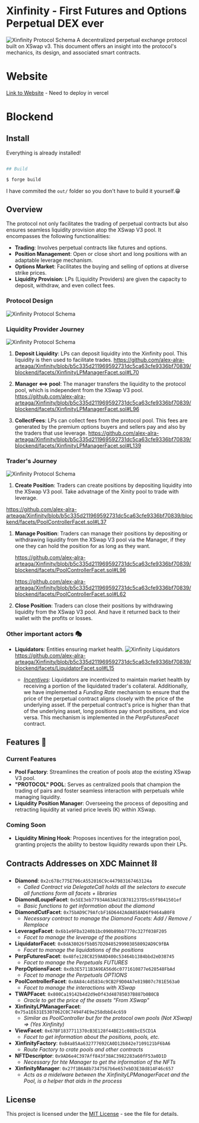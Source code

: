 # Xinfinity - First Futures and Options Perpetual DEX ever

![Xinfinity Protocol Schema](https://github.com/alex-alra-arteaga/Xinfinity/blob/main/app/public/baner.png?raw=true)
A decentralized perpetual exchange protocol built on XSwap v3. This document offers an insight into the protocol's mechanics, its design, and associated smart contracts.

# Website

[Link to Website](#) - Need to deploy in vercel



# Blockend

## Install

Everything is already installed!

```bash

## Build

$ forge build
```

I have commited the `out/` folder so you don't have to build it yourself.😁

## Overview

The protocol not only facilitates the trading of perpetual contracts but also ensures seamless liquidity provision atop the XSwap V3 pool. It encompasses the following functionalities:

- **Trading**: Involves perpetual contracts like futures and options.
- **Position Management**: Open or close short and long positions with an adaptable leverage mechanism.
- **Options Market**: Facilitates the buying and selling of options at diverse strike prices.
- **Liquidity Provision**: LPs (Liquidity Providers) are given the capacity to deposit, withdraw, and even collect fees.

### Protocol Design

![Xinfinity Protocol Schema](https://github.com/alex-alra-arteaga/Xinfinity/blob/main/app/public/protocolSchema.png?raw=true)

### Liquidity Provider Journey 

![Xinfinity Protocol Schema](https://github.com/alex-alra-arteaga/Xinfinity/blob/main/app/public/LiquidityProvider.png?raw=true)
1. **Deposit Liquidity**: LPs can deposit liquidity into the Xinfinity pool. This liquidity is then used to facilitate trades.
        https://github.com/alex-alra-arteaga/Xinfinity/blob/b5c335d211969592731dc5ca63cfe9336bf70839/blockend/facets/XinfinityLPManagerFacet.sol#L70

2. **Manager <==> pool**: The manager transfers the liquidity to the protocol pool, which is independent from the XSwap V3 pool.
        https://github.com/alex-alra-arteaga/Xinfinity/blob/b5c335d211969592731dc5ca63cfe9336bf70839/blockend/facets/XinfinityLPManagerFacet.sol#L96

3. **CollectFees**: LPs can collect fees from the protocol pool. This fees are generated by the premium options buyers and sellers pay and also by the traders that use leverage.
        https://github.com/alex-alra-arteaga/Xinfinity/blob/b5c335d211969592731dc5ca63cfe9336bf70839/blockend/facets/XinfinityLPManagerFacet.sol#L139


### Trader's Journey

![Xinfinity Protocol Schema](https://github.com/alex-alra-arteaga/Xinfinity/blob/main/app/public/traders.png?raw=true)

1. **Create Position**: Traders can create positions by depositing liquidity into the XSwap V3 pool. Take advatnage of the Xinity pool to trade with leverage.

https://github.com/alex-alra-arteaga/Xinfinity/blob/b5c335d211969592731dc5ca63cfe9336bf70839/blockend/facets/PoolControllerFacet.sol#L37

1. **Manage Position**: Traders can manage their positions by depositing or withdrawing liquidity from the XSwap V3 pool via the Manager, if they one they can hold the position for as long as they want.

    https://github.com/alex-alra-arteaga/Xinfinity/blob/b5c335d211969592731dc5ca63cfe9336bf70839/blockend/facets/PoolControllerFacet.sol#L96

    https://github.com/alex-alra-arteaga/Xinfinity/blob/b5c335d211969592731dc5ca63cfe9336bf70839/blockend/facets/PoolControllerFacet.sol#L62

  

2. **Close Position**: Traders can close their positions by withdrawing liquidity from the XSwap V3 pool. And have it returned back to their wallet with the profits or losses.

### Other important actors 🎭



- **Liquidators**: Entities ensuring market health.
  ![Xinfinity Liquidators](https://github.com/alex-alra-arteaga/Xinfinity/blob/main/app/public/Liquidator.png?raw=true)
  https://github.com/alex-alra-arteaga/Xinfinity/blob/b5c335d211969592731dc5ca63cfe9336bf70839/blockend/facets/LiquidatorFacet.sol#L15

  - <u>*Incentives*</u>: Liquidators are incentivized to maintain market health by receiving a portion of the liquidated trader's collateral. Additionally, we have implemented a *Funding Rate* mechanism to ensure that the price of the perpetual contract aligns closely with the price of the underlying asset. If the perpetual contract's price is higher than that of the underlying asset, long positions pay short positions, and vice versa. This mechanism is implemented in the *PerpFuturesFacet* contract.

## Features 🚀

### Current Features 
- **Pool Factory**: Streamlines the creation of pools atop the existing XSwap V3 pool.
- **"PROTOCOL" POOL**: Serves as centralized pools that champion the trading of pairs and foster seamless interaction with perpetuals while managing liquidity.
- **Liquidity Position Manager**: Overseeing the process of depositing and retracting liquidity at varied price levels (K) within XSwap.

### Coming Soon 
- **Liquidity Mining Hook**: Proposes incentives for the integration pool, granting projects the ability to bestow liquidity rewards upon their LPs.


## Contracts Addresses on XDC Mainnet ⛓

- **Diamond**: `0x2c678c775E706cA552016C9c447983167463124a`
  - *Called Contract via DelegateCall holds all the selectors to execute all functions form all facets + libraries*
- **DiamondLoupeFacet**: `0x5EE3eb77934A63Ad1CB781237D5c65f9841501ef`
  - *Basic functions to get information about the diamond*
- **DiamondCutFacet**: `0x75bAD9C79AfcbF16D6442AdA858AD6f9464aB0F8`
  - *Necessary contract to manage the Diamond Facets: Add / Remove / Remplace*
- **LeverageFacet**: `0x6b1e9FDa3240b1bc090b89bb7770c327f038F205`
  - *Facet to manage the leverage of the positions*
- **LiquidatorFacet**: `0x8dA38026f5bB57D20485299903858092AD9C9fBA`
  - *Facet to manage the liquidations of the positions*
- **PerpFuturesFacet**: `0x48fe128C8259A8D400c53464b1384bbd2eD38745`
  - *Facet to manage the Perpetuals FUTURES*
- **PerpOptionsFacet**: `0xdb3E5711B3A9EA56d6c0771610877e628548FbAd`
  - *Facet to manage the Perpetuals OPTIONS*
- **PoolControllerFacet**: `0x8A84c4d5834c9CB2F9D04A7e819B07c781E563a0`
  - *Facet to manage the interactions with XSwap*
- **TWAPFacet**: `0x800Ca19142b4d2d9eDf43d48785037B887b0B0CB`
  - *Oracle to get the price of the assets "From XSwap"*
- **XinfinityLPManagerFacet**: `0x75a1E631E5307062C0C7494F4E9e258dbbE4c659`
  - *Similar as PoolController but for the protocol own pools (Not XSwap) => (Yes Xinfinity)*
- **ViewFacet**: `0x67BF1837711370cB3E128f44BE21c08EbcE5CD1A`
  - *Facet to get information about the positions, pools, etc.*
- **XinfinityFactory**: `0xB4a85Aa632777692CA0D12b842e7109121bF6bA6`
  - *Route Factory to crate pools and other contracts*
- **NFTDescriptor**: `0x9AD6e4C397Aff843f38AC3982283a60fF53a0D1D`
  - *Necessary for hte Manager to get the information of the NFTs*
- **XinfinityManager**: `0x27f1B6A8b7347567b6e657ebD3E38d814F46c657`
  - *Acts as a midelware between the XinfinityLPManagerFacet and the Pool, is a helper that aids in the process*


## License

This project is licensed under the [MIT License](LICENSE.md) - see the file for details.
